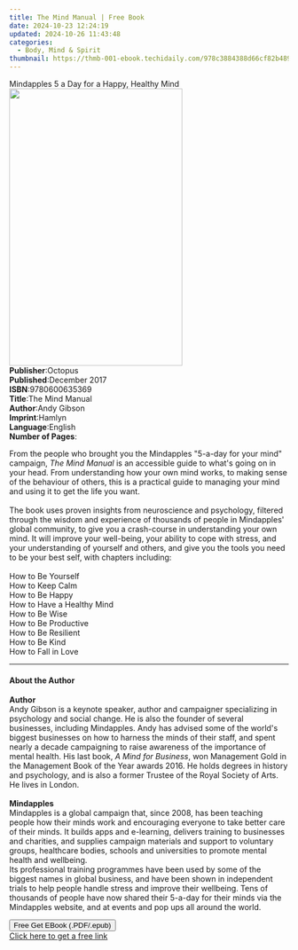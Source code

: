 ```yaml
---
title: The Mind Manual | Free Book
date: 2024-10-23 12:24:19
updated: 2024-10-26 11:43:48
categories:
  - Body, Mind & Spirit
thumbnail: https://thmb-001-ebook.techidaily.com/978c3884388d66cf82b48966755c0a922d0798c7f8620d621e1f7e825f63ffd5.jpg
---
```

<main id="book-container">
  <div class="flex flex-col">
    <div class="book-brief flex-1 py-6 px-4 sm:p-6 md:py-10 md:px-8">
      <!-- brief-->
      <div class="book-brief-main">
        Mindapples 5 a Day for a Happy, Healthy Mind
      </div>
    </div>
    <div
      class="book-meta-info flex-1 grid gap-4 col-start-1 col-end-3 row-start-1 sm:mb-6 sm:grid-cols-4 lg:gap-6 lg:col-start-2 lg:row-end-6 lg:row-span-6 lg:mb-0"
    >
      <div
        class="book-meta-info-left place-content-center mt-4 p-4 text-sm leading-6 col-start-2 col-span-2 dark:text-slate-400"
      >
        <img
          class="w-full h-500 object-cover rounded-lg sm:h-255 sm:col-span-2 lg:col-span-full"
          src="https://img-001-ebook.techidaily.com/198615c41f8b64e8e484e6c2dd131799b2b3eec0791c639ed80143e5d32b71d8.jpg"
          alt=""
          width="312"
          height="500"
        />
      </div>
      <div
        class="book-meta-info-right mt-2 col-start-1 row-start-2 col-span-3 self-center"
      >
        <!-- meta data  -->
        <div class="flex flex-col px-4 md:px-8">
          <div class="flex-1">
            <strong>Publisher</strong>:<span class="px-2">Octopus</span>
          </div>
          <div class="flex-1">
            <strong>Published</strong>:<span class="px-2">December 2017</span>
          </div>
          <div class="flex-1">
            <strong>ISBN</strong>:<span class="px-2">9780600635369</span>
          </div>
          <div class="flex-1">
            <strong>Title</strong>:<span class="px-2">The Mind Manual</span>
          </div>
          <div class="flex-1">
            <strong>Author</strong>:<span class="px-2">Andy Gibson</span>
          </div>
          <div class="flex-1">
            <strong>Imprint</strong>:<span class="px-2">Hamlyn</span>
          </div>
          <div class="flex-1">
            <strong>Language</strong>:<span class="px-2">English</span>
          </div>
          <div class="flex-1">
            <strong>Number of Pages</strong>:<span class="px-2"></span>
          </div>
        </div>
      </div>
    </div>
    <div class="book-description flex-1 py-6 px-4 sm:p-6 md:py-10 md:px-8">
      <div class="book-description-main">
        <div accordion-content="" id="description">
          <p>
            From the people who brought you the Mindapples "5-a-day for your
            mind" campaign, <i>The Mind Manual</i> is an accessible guide to
            what's going on in your head. From understanding how your own mind
            works, to making sense of the behaviour of others, this is a
            practical guide to managing your mind and using it to get the life
            you want. <br /><br />The book uses proven insights from
            neuroscience and psychology, filtered through the wisdom and
            experience of thousands of people in Mindapples' global community,
            to give you a crash-course in understanding your own mind. It will
            improve your well-being, your ability to cope with stress, and your
            understanding of yourself and others, and give you the tools you
            need to be your best self, with chapters including:<br /><br />How
            to Be Yourself<br />How to Keep Calm<br />How to Be Happy<br />How
            to Have a Healthy Mind<br />How to Be Wise<br />How to Be
            Productive<br />How to Be Resilient<br />How to Be Kind<br />How to
            Fall in Love
          </p>
        </div>
        <div class="accordion-fader"></div>
      </div>
    </div>
    <div class="book-excerpts flex-1 py-6 px-4 sm:p-6 md:py-10 md:px-8">
      <!-- excerpts-->
      <div class="book-excerpts-main">
        <hr />
        <h4 class="placeholder placeholder-heading">
          <span>About the Author</span>
        </h4>
        <p></p>
        <p>
          <b>Author</b><br />Andy Gibson is a keynote speaker, author and
          campaigner specializing in psychology and social change. He is also
          the founder of several businesses, including Mindapples. Andy has
          advised some of the world's biggest businesses on how to harness the
          minds of their staff, and spent nearly a decade campaigning to raise
          awareness of the importance of mental health. His last book,
          <i>A Mind for Business</i>, won Management Gold in the Management Book
          of the Year awards 2016. He holds degrees in history and psychology,
          and is also a former Trustee of the Royal Society of Arts. He lives in
          London.<br /><br /><b>Mindapples</b><br />Mindapples is a global
          campaign that, since 2008, has been teaching people how their minds
          work and encouraging everyone to take better care of their minds. It
          builds apps and e-learning, delivers training to businesses and
          charities, and supplies campaign materials and support to voluntary
          groups, healthcare bodies, schools and universities to promote mental
          health and wellbeing.<br />Its professional training programmes have
          been used by some of the biggest names in global business, and have
          been shown in independent trials to help people handle stress and
          improve their wellbeing. Tens of thousands of people have now shared
          their 5-a-day for their minds via the Mindapples website, and at
          events and pop ups all around the world.
        </p>
        <p></p>
      </div>
    </div>
    <div
      class="book-about-author flex-1 py-6 px-4 sm:p-6 md:py-10 md:px-8"
    ></div>
    <div class="book-free-get flex-1 py-6 px-4 sm:p-6 md:py-10 md:px-8">
      <button
        id="btn-free-get"
        class="bg-blue-500 hover:bg-blue-700 text-white font-bold py-2 px-4 rounded"
      >
        Free Get EBook (.PDF/.epub)
      </button>
      <div id="countdown-display" class="px-2 text-lg mt-2"></div>
      <a
        id="free-link"
        class="hidden bg-blue-500 hover:bg-blue-700 text-white font-bold py-2 px-4 rounded"
        href="https://www.ebooks.com/en-us/book/95820094/the-mind-manual/andy-gibson/"
        target="_blank"
        >Click here to get a free link</a
      >
    </div>
    <script>
      let countdownTime = 0;
      let countdownInterval = null;
      document
        .getElementById('btn-free-get')
        .addEventListener('click', startCountdown);
      function startCountdown() {
        countdownTime = new Date().getTime() + 60000 * 3;
        countdownInterval = setInterval(updateCountdown, 1000);
        document.getElementById('btn-free-get').disabled = true;
        document
          .getElementById('btn-free-get')
          .classList.add('bg-gray-500', 'cursor-not-allowed');
      }
      function updateCountdown() {
        let currentTime = new Date().getTime();
        let timeLeft = countdownTime - currentTime;
        let secondsLeft = Math.floor(timeLeft / 1000);
        document.getElementById('countdown-display').innerHTML =
          `Remaining time: ${secondsLeft} seconds.`;
        if (secondsLeft <= 0) {
          clearInterval(countdownInterval);
          document.getElementById('btn-free-get').classList.add('hidden');
          document.getElementById('free-link').classList.remove('hidden');
          document.getElementById('countdown-display').innerHTML = '';
        }
      }
    </script>
  </div>
</main>
